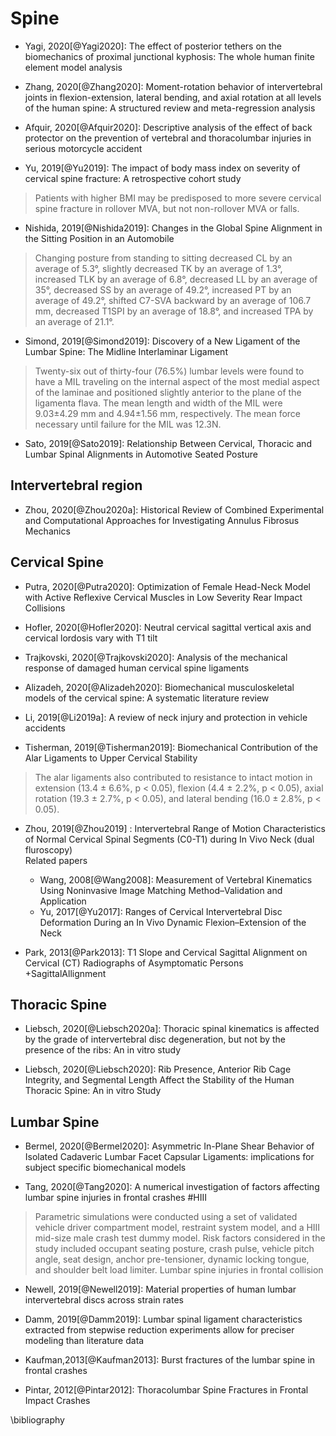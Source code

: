 # Spine

- Yagi, 2020[@Yagi2020]: The effect of posterior tethers on the biomechanics of proximal junctional kyphosis: The whole human finite element model analysis

- Zhang, 2020[@Zhang2020]: Moment-rotation behavior of intervertebral joints in flexion-extension, lateral bending, and axial rotation at all levels of the human spine: A structured review and meta-regression analysis

- Afquir, 2020[@Afquir2020]: Descriptive analysis of the effect of back protector on the prevention of vertebral and thoracolumbar injuries in serious motorcycle accident

- Yu, 2019[@Yu2019]: The impact of body mass index on severity of cervical spine fracture: A retrospective cohort study

> Patients with higher BMI may be predisposed to more severe cervical spine fracture in rollover MVA, but not non-rollover MVA or falls.


- Nishida, 2019[@Nishida2019]: Changes in the Global Spine Alignment in the Sitting Position in an Automobile

> Changing posture from standing to sitting decreased CL by an average of 5.3°, slightly decreased TK by an average of 1.3°, increased TLK by an average of 6.8°, decreased LL by an average of 35°, decreased SS by an average of 49.2°, increased PT by an average of 49.2°, shifted C7-SVA backward by an average of 106.7 mm, decreased T1SPI by an average of 18.8°, and increased TPA by an average of 21.1°.

- Simond, 2019[@Simond2019]: Discovery of a New Ligament of the Lumbar Spine: The Midline Interlaminar Ligament

> Twenty-six out of thirty-four (76.5%) lumbar levels were found to have a MIL traveling on the internal aspect of the most medial aspect of the laminae and positioned slightly anterior to the plane of the ligamenta flava.
The mean length and width of the MIL were 9.03±4.29 mm and 4.94±1.56 mm, respectively. The mean force necessary until failure for the MIL was 12.3N.


- Sato, 2019[@Sato2019]: Relationship Between Cervical, Thoracic and Lumbar Spinal Alignments in Automotive Seated Posture

## Intervertebral region

- Zhou, 2020[@Zhou2020a]: Historical Review of Combined Experimental and Computational Approaches for Investigating Annulus Fibrosus Mechanics

## Cervical Spine

- Putra, 2020[@Putra2020]: Optimization of Female Head-Neck Model with Active Reflexive Cervical Muscles in Low Severity Rear Impact Collisions

- Hofler, 2020[@Hofler2020]: Neutral cervical sagittal vertical axis and cervical lordosis vary with T1 tilt

- Trajkovski, 2020[@Trajkovski2020]: Analysis of the mechanical response of damaged human cervical spine ligaments

- Alizadeh, 2020[@Alizadeh2020]: Biomechanical musculoskeletal models of the cervical spine: A systematic literature review

- Li, 2019[@Li2019a]: A review of neck injury and protection in vehicle accidents

- Tisherman, 2019[@Tisherman2019]:  Biomechanical Contribution of the Alar Ligaments to Upper Cervical Stability

> The alar ligaments also contributed to resistance to intact motion in extension (13.4 ± 6.6%, p < 0.05), flexion (4.4 ± 2.2%, p < 0.05), axial rotation (19.3 ± 2.7%, p < 0.05), and lateral bending (16.0 ± 2.8%, p < 0.05).

- Zhou, 2019[@Zhou2019] : Intervertebral Range of Motion Characteristics of Normal Cervical Spinal Segments (C0-T1) during In Vivo Neck  (dual fluroscopy)  
Related papers
  - Wang, 2008[@Wang2008]: Measurement of Vertebral Kinematics Using Noninvasive Image Matching Method–Validation and Application
  - Yu, 2017[@Yu2017]: Ranges of Cervical Intervertebral Disc Deformation During an In Vivo Dynamic Flexion–Extension of the Neck

- Park, 2013[@Park2013]: T1 Slope and Cervical Sagittal Alignment on Cervical (CT) Radiographs of Asymptomatic Persons
  +SagittalAllignment

## Thoracic Spine

- Liebsch, 2020[@Liebsch2020a]: Thoracic spinal kinematics is affected by the grade of intervertebral disc degeneration, but not by the presence of the ribs: An in vitro study

- Liebsch, 2020[@Liebsch2020]: Rib Presence, Anterior Rib Cage Integrity, and Segmental Length Affect the Stability of the Human Thoracic Spine: An in vitro Study




## Lumbar Spine

- Bermel, 2020[@Bermel2020]: Asymmetric In-Plane Shear Behavior of Isolated Cadaveric Lumbar Facet Capsular Ligaments: implications for subject specific biomechanical models

- Tang, 2020[@Tang2020]: A numerical investigation of factors affecting lumbar spine injuries in frontal crashes #HIII

> Parametric simulations were conducted using a set of validated vehicle driver compartment model, restraint system model, and a HIII mid-size male crash test dummy model. Risk factors considered in the study included occupant seating posture, crash pulse, vehicle pitch angle, seat design, anchor pre-tensioner, dynamic locking tongue, and shoulder belt load limiter.
Lumbar spine injuries in frontal collision

- Newell, 2019[@Newell2019]: Material properties of human lumbar intervertebral discs across strain rates

- Damm, 2019[@Damm2019]: Lumbar spinal ligament characteristics extracted from stepwise reduction experiments allow for preciser modeling than literature data

- Kaufman,2013[@Kaufman2013]: Burst fractures of the lumbar spine in frontal crashes

- Pintar, 2012[@Pintar2012]: Thoracolumbar Spine Fractures in Frontal Impact Crashes

\bibliography
